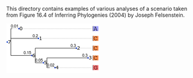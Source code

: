 This directory contains examples of various analyses of
a scenario taken from Figure 16.4 of Inferring Phylogenies (2004)
by Joseph Felsenstein.

![alt text](tree-and-data.png)
